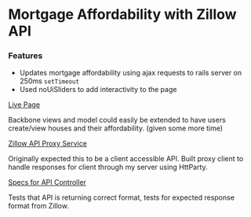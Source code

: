 # Mortgage Affordability with Zillow API
### Features
- Updates mortgage affordability using ajax requests to rails server on 250ms `setTimeout`
- Used noUiSliders to add interactivity to the page

[Live Page](https://fringuante-choucroute-9465.herokuapp.com/)

Backbone views and model could easily be extended to have users create/view houses and their affordability. (given some more time)

[Zillow API Proxy Service](/services/affordability_service.rb)

Originally expected this to be a client accessible API. Built proxy client to handle responses for client through my server using HttParty.

[Specs for API Controller](/spec/api/mortgage_proxy_controller_spec.rb)

Tests that API is returning correct format, tests for expected response format from Zillow.
